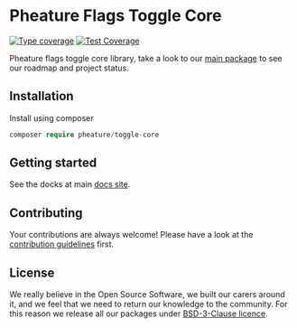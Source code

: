 # Pheature Flags Toggle Core

[![Type coverage][ico-psalm]][link-psalm]
[![Test Coverage][ico-coverage]][link-coverage]

Pheature flags toggle core library, take a look to our [main package]() to see our roadmap and project status.

## Installation

Install using composer

```php
composer require pheature/toggle-core
```

## Getting started

See the docks at main [docs site]().

## Contributing

Your contributions are always welcome! Please have a look at the [contribution guidelines](./CONTRIBUTING.md) first.

## License

We really believe in the Open Source Software, we built our carers around it, and we feel that we need to return our
knowledge to the community. For this reason we release all our packages under [BSD-3-Clause licence](./LICENSE.md). 

[ico-psalm]: https://shepherd.dev/github/pheature-flags/toggle-core/coverage.svg
[link-psalm]: https://shepherd.dev/github/pheature-flags/toggle-core
[ico-coverage]: https://codecov.io/gh/pheature-flags/toggle-core/branch/1.0.x/graph/badge.svg?token=DTQIQUZ106 
[link-coverage]: https://codecov.io/gh/pheature-flags/toggle-core

